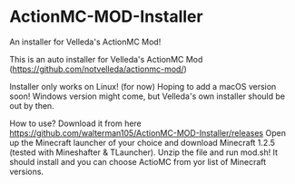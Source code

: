 # ActionMC-MOD-Installer
An installer for Velleda's ActionMC Mod!

This is an auto installer for Velleda's ActionMC Mod (https://github.com/notvelleda/actionmc-mod/)

Installer only works on Linux! (for now)
  Hoping to add a macOS version soon! Windows version might come, but Velleda's own installer should be out by then.

How to use? Download it from here https://github.com/walterman105/ActionMC-MOD-Installer/releases
Open up the Minecraft launcher of your choice and download Minecraft 1.2.5 (tested with Mineshafter & TLauncher).
Unzip the file and run mod.sh!
It should install and you can choose ActioMC from yor list of Minecraft versions.







